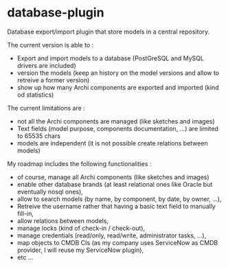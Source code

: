 # database-plugin
Database export/import plugin that store models in a central repository.

The current version is able to :
   - Export and import models to a database (PostGreSQL and MySQL drivers are included)
   - version the models (keep an history on the model versions and allow to retreive a former version)
   - show up how many Archi components are exported and imported (kind od statistics)

The current limitations are :
   - not all the Archi components are managed (like sketches and images)
   - Text fields (model purpose, components documentation, ...) are limited to 65535 chars
   - models are independent (it is not possible create relations between models)

My roadmap includes the following functionalities :
   - of course, manage all Archi components (like sketches and images)
   - enable other database brands (at least relational ones like Oracle but eventually nosql ones),
   - allow to search models (by name, by component, by date, by owner, ...),
   - Retreive the username rather that having a basic text field to manually fill-in,
   - allow relations between models,
   - manage locks (kind of check-in / check-out),
   - manage credentials (read/only, read/write, administrator tasks, ...),
   - map  objects to CMDB CIs (as my company uses ServiceNow as CMDB provider, I will reuse my ServiceNow plugin),
   - etc ...